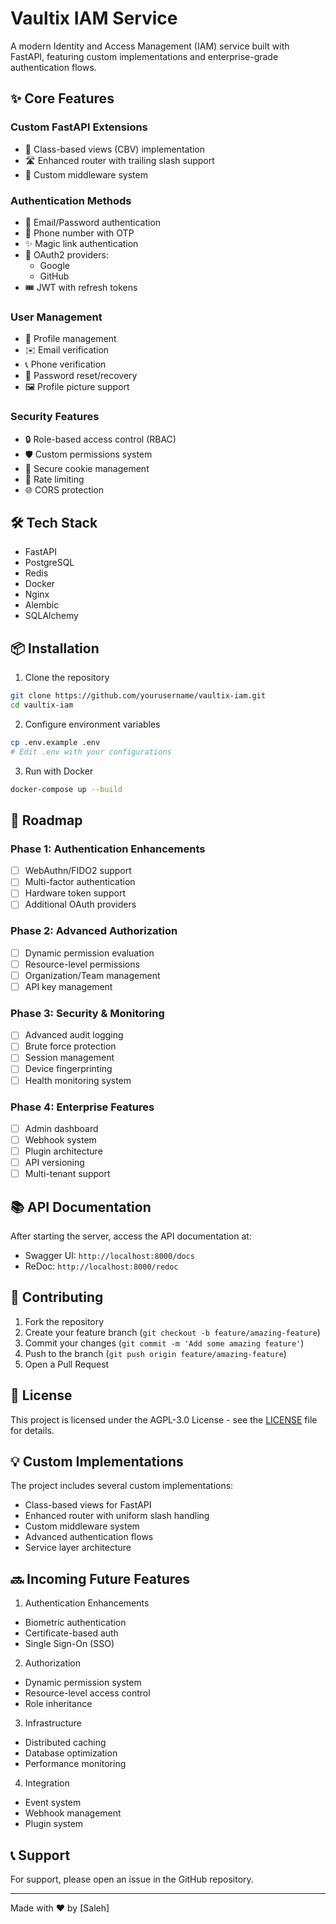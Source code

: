 # Vaultix IAM Service

A modern Identity and Access Management (IAM) service built with FastAPI, featuring custom implementations and enterprise-grade authentication flows.

## ✨ Core Features

### Custom FastAPI Extensions
- 🔧 Class-based views (CBV) implementation
- 🛣️ Enhanced router with trailing slash support
- 🔄 Custom middleware system

### Authentication Methods
- 📧 Email/Password authentication
- 📱 Phone number with OTP
- ✨ Magic link authentication
- 🔑 OAuth2 providers:
  - Google
  - GitHub
- 🎟️ JWT with refresh tokens

### User Management
- 👤 Profile management
- ✉️ Email verification
- 📞 Phone verification
- 🔐 Password reset/recovery
- 🖼️ Profile picture support

### Security Features
- 🔒 Role-based access control (RBAC)
- 🛡️ Custom permissions system 
- 🍪 Secure cookie management
- 🚦 Rate limiting
- 🌐 CORS protection

## 🛠️ Tech Stack

- FastAPI
- PostgreSQL
- Redis
- Docker
- Nginx
- Alembic
- SQLAlchemy

## 📦 Installation

1. Clone the repository
```bash
git clone https://github.com/yourusername/vaultix-iam.git
cd vaultix-iam
```

2. Configure environment variables
```bash
cp .env.example .env
# Edit .env with your configurations
```

3. Run with Docker
```bash
docker-compose up --build
```

## 🚀 Roadmap

### Phase 1: Authentication Enhancements
- [ ] WebAuthn/FIDO2 support
- [ ] Multi-factor authentication
- [ ] Hardware token support
- [ ] Additional OAuth providers

### Phase 2: Advanced Authorization
- [ ] Dynamic permission evaluation
- [ ] Resource-level permissions
- [ ] Organization/Team management
- [ ] API key management

### Phase 3: Security & Monitoring
- [ ] Advanced audit logging
- [ ] Brute force protection
- [ ] Session management
- [ ] Device fingerprinting
- [ ] Health monitoring system

### Phase 4: Enterprise Features
- [ ] Admin dashboard
- [ ] Webhook system
- [ ] Plugin architecture
- [ ] API versioning
- [ ] Multi-tenant support

## 📚 API Documentation

After starting the server, access the API documentation at:
- Swagger UI: `http://localhost:8000/docs`
- ReDoc: `http://localhost:8000/redoc`


## 🤝 Contributing

1. Fork the repository
2. Create your feature branch (`git checkout -b feature/amazing-feature`)
3. Commit your changes (`git commit -m 'Add some amazing feature'`)
4. Push to the branch (`git push origin feature/amazing-feature`)
5. Open a Pull Request

## 📝 License

This project is licensed under the AGPL-3.0 License - see the [LICENSE](LICENSE) file for details.

## 💡 Custom Implementations

The project includes several custom implementations:
- Class-based views for FastAPI
- Enhanced router with uniform slash handling
- Custom middleware system
- Advanced authentication flows
- Service layer architecture

## 🔜 Incoming Future Features

1. Authentication Enhancements
- Biometric authentication
- Certificate-based auth
- Single Sign-On (SSO)

2. Authorization
- Dynamic permission system
- Resource-level access control
- Role inheritance

3. Infrastructure
- Distributed caching
- Database optimization
- Performance monitoring

4. Integration
- Event system
- Webhook management
- Plugin system

## 📞 Support

For support, please open an issue in the GitHub repository.

---
Made with ❤️ by [Saleh]
